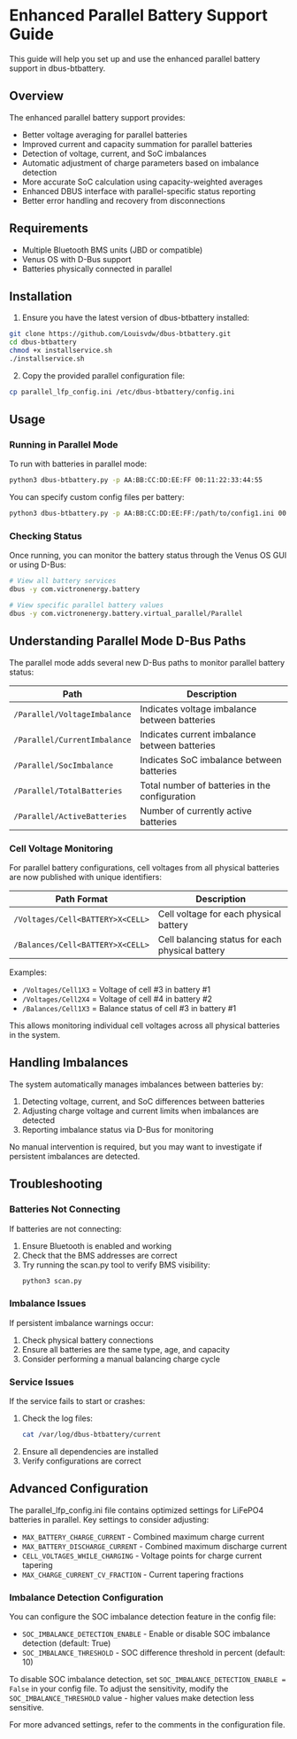 # Enhanced Parallel Battery Support Guide

This guide will help you set up and use the enhanced parallel battery support in dbus-btbattery.

## Overview

The enhanced parallel battery support provides:

- Better voltage averaging for parallel batteries
- Improved current and capacity summation for parallel batteries
- Detection of voltage, current, and SoC imbalances
- Automatic adjustment of charge parameters based on imbalance detection
- More accurate SoC calculation using capacity-weighted averages
- Enhanced DBUS interface with parallel-specific status reporting
- Better error handling and recovery from disconnections

## Requirements

- Multiple Bluetooth BMS units (JBD or compatible)
- Venus OS with D-Bus support
- Batteries physically connected in parallel

## Installation

1. Ensure you have the latest version of dbus-btbattery installed:

```bash
git clone https://github.com/Louisvdw/dbus-btbattery.git
cd dbus-btbattery
chmod +x installservice.sh
./installservice.sh
```

2. Copy the provided parallel configuration file:

```bash
cp parallel_lfp_config.ini /etc/dbus-btbattery/config.ini
```

## Usage

### Running in Parallel Mode

To run with batteries in parallel mode:

```bash
python3 dbus-btbattery.py -p AA:BB:CC:DD:EE:FF 00:11:22:33:44:55
```

You can specify custom config files per battery:

```bash
python3 dbus-btbattery.py -p AA:BB:CC:DD:EE:FF:/path/to/config1.ini 00:11:22:33:44:55:/path/to/config2.ini
```

### Checking Status

Once running, you can monitor the battery status through the Venus OS GUI or using D-Bus:

```bash
# View all battery services
dbus -y com.victronenergy.battery

# View specific parallel battery values
dbus -y com.victronenergy.battery.virtual_parallel/Parallel
```

## Understanding Parallel Mode D-Bus Paths

The parallel mode adds several new D-Bus paths to monitor parallel battery status:

| Path | Description |
|------|-------------|
| `/Parallel/VoltageImbalance` | Indicates voltage imbalance between batteries |
| `/Parallel/CurrentImbalance` | Indicates current imbalance between batteries |
| `/Parallel/SocImbalance` | Indicates SoC imbalance between batteries |
| `/Parallel/TotalBatteries` | Total number of batteries in the configuration |
| `/Parallel/ActiveBatteries` | Number of currently active batteries |

### Cell Voltage Monitoring

For parallel battery configurations, cell voltages from all physical batteries are now published with unique identifiers:

| Path Format                      | Description |
|----------------------------------|-------------|
| `/Voltages/Cell<BATTERY>X<CELL>` | Cell voltage for each physical battery |
| `/Balances/Cell<BATTERY>X<CELL>` | Cell balancing status for each physical battery |

Examples:
- `/Voltages/Cell1X3` = Voltage of cell #3 in battery #1
- `/Voltages/Cell2X4` = Voltage of cell #4 in battery #2
- `/Balances/Cell1X3` = Balance status of cell #3 in battery #1

This allows monitoring individual cell voltages across all physical batteries in the system.

## Handling Imbalances

The system automatically manages imbalances between batteries by:

1. Detecting voltage, current, and SoC differences between batteries
2. Adjusting charge voltage and current limits when imbalances are detected
3. Reporting imbalance status via D-Bus for monitoring

No manual intervention is required, but you may want to investigate if persistent imbalances are detected.

## Troubleshooting

### Batteries Not Connecting

If batteries are not connecting:

1. Ensure Bluetooth is enabled and working
2. Check that the BMS addresses are correct
3. Try running the scan.py tool to verify BMS visibility:
   ```bash
   python3 scan.py
   ```

### Imbalance Issues

If persistent imbalance warnings occur:

1. Check physical battery connections
2. Ensure all batteries are the same type, age, and capacity
3. Consider performing a manual balancing charge cycle

### Service Issues

If the service fails to start or crashes:

1. Check the log files:
   ```bash
   cat /var/log/dbus-btbattery/current
   ```
2. Ensure all dependencies are installed
3. Verify configurations are correct

## Advanced Configuration

The parallel_lfp_config.ini file contains optimized settings for LiFePO4 batteries in parallel. Key settings to consider adjusting:

- `MAX_BATTERY_CHARGE_CURRENT` - Combined maximum charge current
- `MAX_BATTERY_DISCHARGE_CURRENT` - Combined maximum discharge current
- `CELL_VOLTAGES_WHILE_CHARGING` - Voltage points for charge current tapering
- `MAX_CHARGE_CURRENT_CV_FRACTION` - Current tapering fractions

### Imbalance Detection Configuration

You can configure the SOC imbalance detection feature in the config file:

- `SOC_IMBALANCE_DETECTION_ENABLE` - Enable or disable SOC imbalance detection (default: True)
- `SOC_IMBALANCE_THRESHOLD` - SOC difference threshold in percent (default: 10)

To disable SOC imbalance detection, set `SOC_IMBALANCE_DETECTION_ENABLE = False` in your config file.
To adjust the sensitivity, modify the `SOC_IMBALANCE_THRESHOLD` value - higher values make detection less sensitive.

For more advanced settings, refer to the comments in the configuration file.